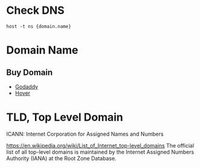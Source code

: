 # Check DNS

`host -t ns {domain.name}`


# Domain Name

## Buy Domain
- [Godaddy](https://tw.godaddy.com)
- [Hover](https://hover.com)

# TLD, Top Level Domain
ICANN: Internet Corporation for Assigned Names and Numbers

https://en.wikipedia.org/wiki/List_of_Internet_top-level_domains
The official list of all top-level domains is maintained by the Internet Assigned Numbers Authority (IANA) at the Root Zone Database.

